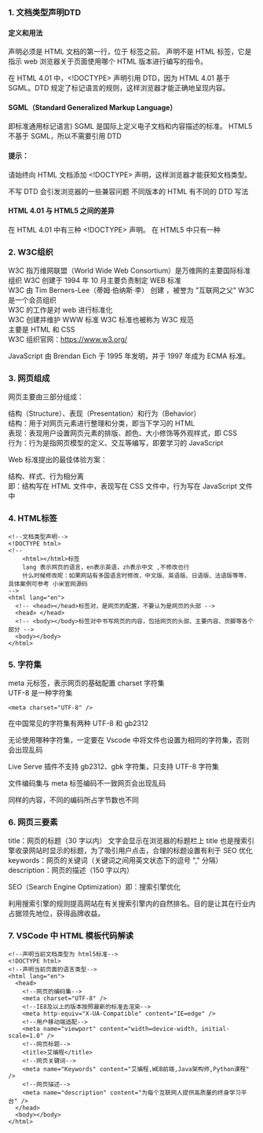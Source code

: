 ### 1. 文档类型声明DTD  

#### 定义和用法

<!DOCTYPE> 声明必须是 HTML 文档的第一行，位于 <html> 标签之前。 
<!DOCTYPE> 声明不是 HTML 标签，它是指示 web 浏览器关于页面使用哪个 HTML 版本进行编写的指令。    
在 HTML 4.01 中，<!DOCTYPE> 声明引用 DTD，因为 HTML 4.01 基于 SGML。DTD 规定了标记语言的规则，这样浏览器才能正确地呈现内容。    

#### SGML（Standard Generalized Markup Language）    

即标准通用标记语言) SGML 是国际上定义电子文档和内容描述的标准。 
HTML5 不基于 SGML，所以不需要引用 DTD   

#### 提示：  

请始终向 HTML 文档添加 <!DOCTYPE> 声明，这样浏览器才能获知文档类型。    

不写 DTD 会引发浏览器的一些兼容问题
不同版本的 HTML 有不同的 DTD 写法 

#### HTML 4.01 与 HTML5 之间的差异   

在 HTML 4.01 中有三种 <!DOCTYPE> 声明。
在 HTML5 中只有一种 

### 2. W3C组织  
W3C 指万维网联盟（World Wide Web Consortium）是万维网的主要国际标准组织 
W3C 创建于 1994 年 10 月主要负责制定 WEB 标准   
W3C 由 Tim Berners-Lee（蒂姆·伯纳斯·李） 创建 ，被誉为 "互联网之父" 
W3C 是一个会员组织  
W3C 的工作是对 web 进行标准化   
W3C 创建并维护 WWW 标准 
W3C 标准也被称为 W3C 规范   
主要是 HTML 和 CSS  
W3C 组织官网：<https://www.w3.org/> 

JavaScript 由 Brendan Eich 于 1995 年发明，并于 1997 年成为 ECMA 标准。 

### 3. 网页组成 
网页主要由三部分组成：  

结构（Structure）、表现（Presentation）和行为（Behavior）   
结构：用于对网页元素进行整理和分类，即当下学习的 HTML   
表现：表现用户设置网页元素的排版、颜色、大小修饰等外观样式，即 CSS  
行为：行为是指网页模型的定义、交互等编写，即要学习的 JavaScript 

Web 标准提出的最佳体验方案：    

结构、样式、行为相分离  
即：结构写在 HTML 文件中，表现写在 CSS 文件中，行为写在 JavaScript 文件中   

### 4. HTML标签 
```
<!--文档类型声明-->
<!DOCTYPE html>
<!--
    <html></html>标签
    lang 表示网页的语言，en表示英语，zh表示中文 ,不修改也行
    什么时候修改呢：如果网站有多国语言时修改，中文版、英语版、日语版、法语版等等，具体案例可参考 小米官网源码
-->
<html lang="en">
  <!-- <head></head>标签对，是网页的配置，不要认为是网页的头部 -->
  <head> </head>
  <!-- <body></body>标签对中书写网页的内容，包括网页的头部、主要内容、页脚等各个部分 -->
  <body></body>
</html>
```
### 5. 字符集   
meta 元标签，表示网页的基础配置 
charset 字符集  
UTF-8 是一种字符集  
```
<meta charset="UTF-8" />
```
在中国常见的字符集有两种 UTF-8 和 gb2312    

无论使用哪种字符集，一定要在 Vscode 中将文件也设置为相同的字符集，否则会出现乱码    

Live Serve 插件不支持 gb2312、gbk 字符集，只支持 UTF-8 字符集

文件编码集与 meta 标签编码不一致网页会出现乱码  

同样的内容，不同的编码所占字节数也不同  

### 6. 网页三要素   

title：网页的标题（30 字以内）
文字会显示在浏览器的标题栏上
title 也是搜索引擎收录网站时显示的标题，为了吸引用户点击，合理的标题设置有利于 SEO 优化 
keywords：网页的关键词（关键词之间用英文状态下的逗号 "," 分隔） 
description：网页的描述（150 字以内）

SEO（Search Engine Optimization）即：搜索引擎优化

利用搜索引擎的规则提高网站在有关搜索引擎内的自然排名。目的是让其在行业内占据领先地位，获得品牌收益。    

### 7. VSCode 中 HTML 模板代码解读  
```
<!--声明当前文档类型为 html5标准-->
<!DOCTYPE html>
<!--声明当前页面的语言类型-->
<html lang="en">
  <head>
    <!--网页的编码集-->
    <meta charset="UTF-8" />
    <!--IE8及以上的版本按照最新的标准去渲染-->
    <meta http-equiv="X-UA-Compatible" content="IE=edge" />
    <!--用户移动端适配-->
    <meta name="viewport" content="width=device-width, initial-scale=1.0" />
    <!--网页标题-->
    <title>艾编程</title>
    <!--网页关键词-->
    <meta name="Keywords" content="艾编程,WEB前端,Java架构师,Python课程" />
    <!--网页描述-->
    <meta name="description" content="为每个互联网人提供高质量的终身学习平台" />
  </head>
  <body></body>
</html>
```

